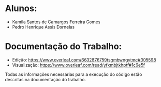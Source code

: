 # Alunos:
- Kamila Santos de Camargos Ferreira Gomes
- Pedro Henrique Assis Dornelas

# Documentação do Trabalho:
- Edição:  https://www.overleaf.com/6632876759tsgmbwngytmc#305598
- Visualização: https://www.overleaf.com/read/yfxmbjtkhptf#1c6e5f

Todas as informações necessárias para a execução do código estão descritas na documentação do trabalho.
